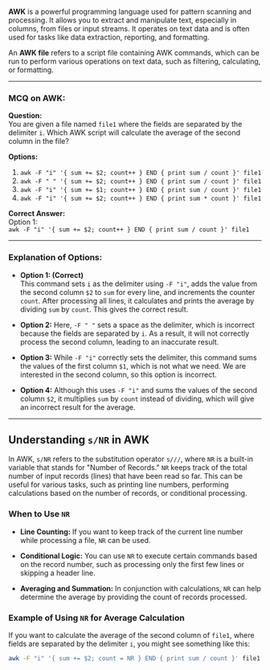 **AWK** is a powerful programming language used for pattern scanning and processing. It allows you to extract and manipulate text, especially in columns, from files or input streams. It operates on text data and is often used for tasks like data extraction, reporting, and formatting.

An **AWK file** refers to a script file containing AWK commands, which can be run to perform various operations on text data, such as filtering, calculating, or formatting.

---

### **MCQ on AWK:**

**Question:**  
You are given a file named `file1` where the fields are separated by the delimiter `i`. Which AWK script will calculate the average of the second column in the file?

**Options:**

1. `awk -F "i" '{ sum += $2; count++ } END { print sum / count }' file1`
2. `awk -F " " '{ sum += $2; count++ } END { print sum / count }' file1`
3. `awk -F "i" '{ sum += $1; count++ } END { print sum / count }' file1`
4. `awk -F "i" '{ sum += $2; count++ } END { print sum * count }' file1`

**Correct Answer:**  
Option 1:  
`awk -F "i" '{ sum += $2; count++ } END { print sum / count }' file1`

---

### **Explanation of Options:**

- **Option 1: (Correct)**  
  This command sets `i` as the delimiter using `-F "i"`, adds the value from the second column `$2` to `sum` for every line, and increments the counter `count`. After processing all lines, it calculates and prints the average by dividing `sum` by `count`. This gives the correct result.

- **Option 2:**
  Here, `-F " "` sets a space as the delimiter, which is incorrect because the fields are separated by `i`. As a result, it will not correctly process the second column, leading to an inaccurate result.

- **Option 3:**
  While `-F "i"` correctly sets the delimiter, this command sums the values of the first column `$1`, which is not what we need. We are interested in the second column, so this option is incorrect.

- **Option 4:**
  Although this uses `-F "i"` and sums the values of the second column `$2`, it multiplies `sum` by `count` instead of dividing, which will give an incorrect result for the average.

---

## Understanding `s/NR` in AWK

In AWK, `s/NR` refers to the substitution operator `s///`, where `NR` is a built-in variable that stands for "Number of Records." `NR` keeps track of the total number of input records (lines) that have been read so far. This can be useful for various tasks, such as printing line numbers, performing calculations based on the number of records, or conditional processing.

### When to Use `NR`

- **Line Counting:** If you want to keep track of the current line number while processing a file, `NR` can be used.

- **Conditional Logic:** You can use `NR` to execute certain commands based on the record number, such as processing only the first few lines or skipping a header line.

- **Averaging and Summation:** In conjunction with calculations, `NR` can help determine the average by providing the count of records processed.

### Example of Using `NR` for Average Calculation

If you want to calculate the average of the second column of `file1`, where fields are separated by the delimiter `i`, you might see something like this:

```bash
awk -F "i" '{ sum += $2; count = NR } END { print sum / count }' file1
```
